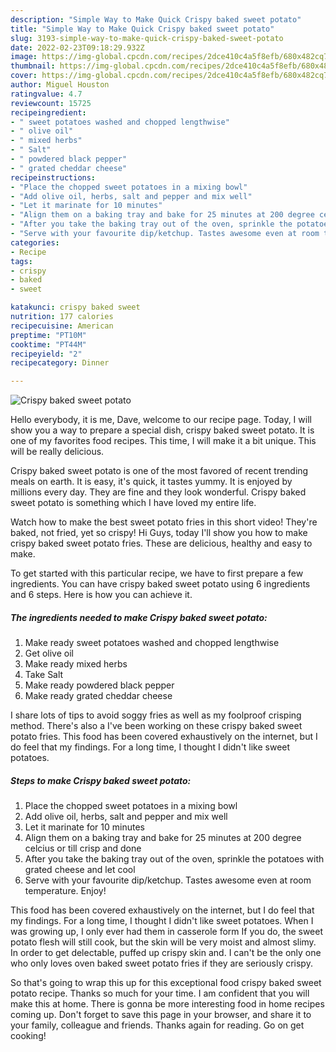 ```yaml
---
description: "Simple Way to Make Quick Crispy baked sweet potato"
title: "Simple Way to Make Quick Crispy baked sweet potato"
slug: 3193-simple-way-to-make-quick-crispy-baked-sweet-potato
date: 2022-02-23T09:18:29.932Z
image: https://img-global.cpcdn.com/recipes/2dce410c4a5f8efb/680x482cq70/crispy-baked-sweet-potato-recipe-main-photo.jpg
thumbnail: https://img-global.cpcdn.com/recipes/2dce410c4a5f8efb/680x482cq70/crispy-baked-sweet-potato-recipe-main-photo.jpg
cover: https://img-global.cpcdn.com/recipes/2dce410c4a5f8efb/680x482cq70/crispy-baked-sweet-potato-recipe-main-photo.jpg
author: Miguel Houston
ratingvalue: 4.7
reviewcount: 15725
recipeingredient:
- " sweet potatoes washed and chopped lengthwise"
- " olive oil"
- " mixed herbs"
- " Salt"
- " powdered black pepper"
- " grated cheddar cheese"
recipeinstructions:
- "Place the chopped sweet potatoes in a mixing bowl"
- "Add olive oil, herbs, salt and pepper and mix well"
- "Let it marinate for 10 minutes"
- "Align them on a baking tray and bake for 25 minutes at 200 degree celcius or till crisp and done"
- "After you take the baking tray out of the oven, sprinkle the potatoes with grated cheese and let cool"
- "Serve with your favourite dip/ketchup. Tastes awesome even at room temperature. Enjoy!"
categories:
- Recipe
tags:
- crispy
- baked
- sweet

katakunci: crispy baked sweet 
nutrition: 177 calories
recipecuisine: American
preptime: "PT10M"
cooktime: "PT44M"
recipeyield: "2"
recipecategory: Dinner

---
```



![Crispy baked sweet potato](https://img-global.cpcdn.com/recipes/2dce410c4a5f8efb/680x482cq70/crispy-baked-sweet-potato-recipe-main-photo.jpg)

Hello everybody, it is me, Dave, welcome to our recipe page. Today, I will show you a way to prepare a special dish, crispy baked sweet potato. It is one of my favorites food recipes. This time, I will make it a bit unique. This will be really delicious.

Crispy baked sweet potato is one of the most favored of recent trending meals on earth. It is easy, it's quick, it tastes yummy. It is enjoyed by millions every day. They are fine and they look wonderful. Crispy baked sweet potato is something which I have loved my entire life.

Watch how to make the best sweet potato fries in this short video! They&#39;re baked, not fried, yet so crispy! Hi Guys, today I&#39;ll show you how to make crispy baked sweet potato fries. These are delicious, healthy and easy to make.


To get started with this particular recipe, we have to first prepare a few ingredients. You can have crispy baked sweet potato using 6 ingredients and 6 steps. Here is how you can achieve it.

<!--inarticleads1-->

##### The ingredients needed to make Crispy baked sweet potato:

1. Make ready  sweet potatoes washed and chopped lengthwise
1. Get  olive oil
1. Make ready  mixed herbs
1. Take  Salt
1. Make ready  powdered black pepper
1. Make ready  grated cheddar cheese


I share lots of tips to avoid soggy fries as well as my foolproof crisping method. There&#39;s also a I&#39;ve been working on these crispy baked sweet potato fries. This food has been covered exhaustively on the internet, but I do feel that my findings. For a long time, I thought I didn&#39;t like sweet potatoes. 

<!--inarticleads2-->

##### Steps to make Crispy baked sweet potato:

1. Place the chopped sweet potatoes in a mixing bowl
1. Add olive oil, herbs, salt and pepper and mix well
1. Let it marinate for 10 minutes
1. Align them on a baking tray and bake for 25 minutes at 200 degree celcius or till crisp and done
1. After you take the baking tray out of the oven, sprinkle the potatoes with grated cheese and let cool
1. Serve with your favourite dip/ketchup. Tastes awesome even at room temperature. Enjoy!


This food has been covered exhaustively on the internet, but I do feel that my findings. For a long time, I thought I didn&#39;t like sweet potatoes. When I was growing up, I only ever had them in casserole form If you do, the sweet potato flesh will still cook, but the skin will be very moist and almost slimy. In order to get delectable, puffed up crispy skin and. I can&#39;t be the only one who only loves oven baked sweet potato fries if they are seriously crispy. 

So that's going to wrap this up for this exceptional food crispy baked sweet potato recipe. Thanks so much for your time. I am confident that you will make this at home. There is gonna be more interesting food in home recipes coming up. Don't forget to save this page in your browser, and share it to your family, colleague and friends. Thanks again for reading. Go on get cooking!
